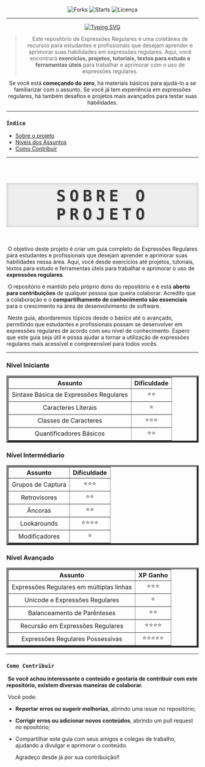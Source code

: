<div align=center>
    <img src="https://img.shields.io/github/forks/Ivi-SCD/Regular-Expressions?style=for-the-badge&logo=Fork" alt="Forks">
 	<img src="https://img.shields.io/github/stars/Ivi-SCD/Regular-Expressions?style=for-the-badge&logo=Star" alt="Starts">
    <img src="https://img.shields.io/github/license/Ivi-SCD/Regular-Expressions?style=for-the-badge&logo=License" alt="Licença">
	<hr>
    <a href="https://git.io/typing-svg"><img src="https://readme-typing-svg.herokuapp.com?font=Anonymous&weight=700&size=25&duration=2000&pause=1000&color=00F7AE&background=FFFFFF00&width=435&lines=Guia+Definitivo;Vencendo+Expressões+Regulares" alt="Typing SVG" /></a>
    <blockquote>
        Este repositório de Expressões Regulares é uma coletânea de recursos para estudantes e profissionais que desejam aprender e     aprimorar suas habilidades em expressões regulares. Aqui, você encontrará <strong>exercícios, projetos, tutoriais, textos para estudo e ferramentas úteis</strong> para trabalhar e aprimorar com o uso de expressões regulares.
    </blockquote>
    <p> Se você está <strong>começando do zero</strong>, há materiais básicos para ajudá-lo a se familiarizar com o assunto. Se você já tem experiência em expressões regulares, há também desafios e projetos mais avançados para testar suas habilidades.
    </p>
</div>


---

### `Índice`

- [Sobre o projeto](#sobre)
- [Níveis dos Assuntos](#niveis)
- [Como Contribuir](#contribuir)

------

<div>
    <a name="sobre"></a>
    <h3 style="background-color: #eee; padding: 10px; text-align: center; text-transform: uppercase; font-size: 48px; font-weight: bold; letter-spacing: 10px; color: #333; position: relative; border: none; text-shadow: 2px 2px 0px rgba(0,0,0,0.1); box-shadow: inset 0 0 10px rgba(0,0,0,0.2), 0 0 20px rgba(255,255,255,0.5), 0 0 30px rgba(255,255,255,0.2), 0 0 40px rgba(255,255,255,0.2), 0 0 70px rgba(255,255,255,0.2); background-size: cover; background-position: center center;">
       <code>Sobre o Projeto</code>
    </h3>
</div>

​	O objetivo deste projeto é criar um guia completo de Expressões Regulares para estudantes e profissionais que desejam aprender e aprimorar suas habilidades nessa área. Aqui, você desde exercícios até projetos, tutoriais, textos para estudo e ferramentas úteis para trabalhar e aprimorar o uso de **expressões regulares**.

​	O repositório é mantido pelo próprio dono do repositório e é está **aberto para contribuições** de qualquer pessoa que queira colaborar. Acredito que a colaboração e o **compartilhamento de conhecimento são essenciais** para o crescimento na área de desenvolvimento de software.

​	Neste guia, abordaremos tópicos desde o básico até o avançado, permitindo que estudantes e profissionais possam se desenvolver em expressões regulares de acordo com seu nível de conhecimento. Espero que este guia seja útil e possa ajudar a tornar a utilização de expressões regulares mais acessível e compreensível para todos vocês.

------



<div>
    <a name="niveis"></a>
    <h3>
       Nível Iniciante
    </h3>
    <table border="5">
        <thead align="center">
            <tr>
                <th>Assunto</th>
                <th>Dificuldade</th>
            </tr>
        </thead>
        <tbody align="center">
            <tr>
                <td>Sintaxe Básica de Expressões Regulares</td>
                <td>⭐️⭐️</td>
            </tr>
            <tr>
                <td>Caracteres Literais</td>
                <td >⭐️</td>
            </tr>
            <tr>
                <td>Classes de Caracteres</td>
                <td>⭐️⭐️⭐️</td>
            </tr>
            <tr>
                <td>Quantificadores Básicos</td>
                <td>⭐️⭐️</td>
            </tr>
        </tbody>
    </table>
    <h3>
        Nível Intermédiario
    </h3>
    <table border="5">
    <thead align="center">
        <tr>
            <th>Assunto</th>
            <th>Dificuldade</th>
        </tr>
    </thead>
        <tbody align="center">
            <tr>
                <td>Grupos de Captura</td>
                <td>⭐️⭐️⭐️</td>
            </tr>
            <tr>
                <td>Retrovisores</td>
                <td>⭐️⭐️</td>
            </tr>
            <tr>
                <td>Âncoras</td>
                <td>⭐️⭐️</td>
            </tr>
            <tr>
                <td>Lookarounds</td>
                <td>⭐️⭐️⭐️⭐️</td>
            </tr>
            <tr>
                <td>Modificadores</td>
                <td>⭐️</td>
            </tr>
        </tbody>
    </table>
    <h3>
        Nível Avançado
    </h3>
    <table border="5">
        <thead align="center">
            <tr>
                <th>Assunto</th>
                <th>XP Ganho</th>
            </tr>
        </thead>
        <tbody align="center">
            <tr>
                <td>Expressões Regulares em múltiplas linhas</td>
                <td>⭐️⭐️⭐️</td>
            </tr>
            <tr>
                <td>Unicode e Expressões Regulares</td>
                <td>⭐️</td>
            </tr>
            <tr>
                <td>Balanceamento de Parênteses</td>
                <td>⭐️⭐️</td>
            </tr>
            <tr>
                <td>Recursão em Expressões Regulares</td>
                <td>⭐️⭐️⭐️⭐️</td>
            </tr>
            <tr>
                <td>Expressões Regulares Possessivas</td>
                <td>⭐️⭐️⭐️⭐️⭐️</td>
            </tr>
        </tbody>
    </table>
</div>



------

<div>
    <a name="contribuir"></a>
    <h3>
       <code>Como Contribuir</code>
    </h3>
</div>

​	**Se você achou interessante o conteúdo e gostaria de contribuir com este repositório, existem diversas maneiras de colaborar.**

​	Você pode:   

- **Reportar erros ou sugerir melhorias**, abrindo uma issue no repositório;  

- **Corrigir erros ou adicionar novos conteúdos**, abrindo um pull request no epositório;  

- Compartilhar este guia com seus amigos e colegas de trabalho, ajudando a divulgar e aprimorar o conteúdo.  

  

  Agradeço desde já por sua contribuição!!
